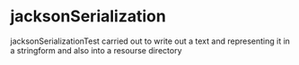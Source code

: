 # jacksonSerialization
jacksonSerializationTest carried out to write out a text and representing it in a stringform  and also into a resourse directory
